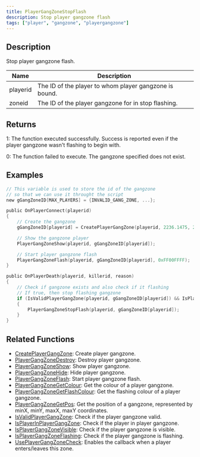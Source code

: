```yaml
---
title: PlayerGangZoneStopFlash
description: Stop player gangzone flash
tags: ["player", "gangzone", "playergangzone"]
---
```


<VersionWarn version='omp v1.1.0.2612' />

## Description

Stop player gangzone flash.

| Name        | Description                                                      |
| ----------- | ---------------------------------------------------------------- |
| playerid    | The ID of the player to whom player gangzone is bound.           |
| zoneid      | The ID of the player gangzone for in stop flashing.              |

## Returns

1: The function executed successfully. Success is reported even if the player gangzone wasn't flashing to begin with.

0: The function failed to execute. The gangzone specified does not exist.

## Examples

```c
// This variable is used to store the id of the gangzone
// so that we can use it throught the script
new gGangZoneID[MAX_PLAYERS] = {INVALID_GANG_ZONE, ...};

public OnPlayerConnect(playerid)
{
    // Create the gangzone
    gGangZoneID[playerid] = CreatePlayerGangZone(playerid, 2236.1475, 2424.7266, 2319.1636, 2502.4348);

    // Show the gangzone player
    PlayerGangZoneShow(playerid, gGangZoneID[playerid]);

    // Start player gangzone flash    
    PlayerGangZoneFlash(playerid, gGangZoneID[playerid], 0xFF00FFFF);
}

public OnPlayerDeath(playerid, killerid, reason)
{
    // Check if gangzone exists and also check if it flashing
    // If true, then stop flashing gangzone
    if (IsValidPlayerGangZone(playerid, gGangZoneID[playerid]) && IsPlayerGangZoneFlashing(playerid, gGangZoneID[playerid]))
    {
        PlayerGangZoneStopFlash(playerid, gGangZoneID[playerid]);
    }
}
```

## Related Functions

- [CreatePlayerGangZone](CreatePlayerGangZone): Create player gangzone.
- [PlayerGangZoneDestroy](PlayerGangZoneDestroy): Destroy player gangzone.
- [PlayerGangZoneShow](PlayerGangZoneShow): Show player gangzone.
- [PlayerGangZoneHide](PlayerGangZoneHide): Hide player gangzone.
- [PlayerGangZoneFlash](PlayerGangZoneFlash): Start player gangzone flash.
- [PlayerGangZoneGetColour](PlayerGangZoneGetColour): Get the colour of a player gangzone.
- [PlayerGangZoneGetFlashColour](PlayerGangZoneGetFlashColour): Get the flashing colour of a player gangzone.
- [PlayerGangZoneGetPos](PlayerGangZoneGetPos): Get the position of a gangzone, represented by minX, minY, maxX, maxY coordinates.
- [IsValidPlayerGangZone](IsValidPlayerGangZone): Check if the player gangzone valid.
- [IsPlayerInPlayerGangZone](IsPlayerInPlayerGangZone): Check if the player in player gangzone.
- [IsPlayerGangZoneVisible](IsPlayerGangZoneVisible): Check if the player gangzone is visible.
- [IsPlayerGangZoneFlashing](IsPlayerGangZoneFlashing): Check if the player gangzone is flashing.
- [UsePlayerGangZoneCheck](UsePlayerGangZoneCheck): Enables the callback when a player enters/leaves this zone.